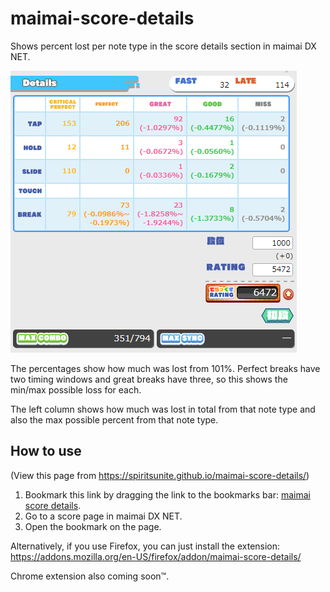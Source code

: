 # maimai-score-details

Shows percent lost per note type in the score details section in maimai DX NET.

![Example](screenshot.png)

The percentages show how much was lost from 101%. Perfect breaks have two timing
windows and great breaks have three, so this shows the min/max possible loss for
each.

The left column shows how much was lost in total from that note type and also
the max possible percent from that note type.

## How to use

(View this page from <https://spiritsunite.github.io/maimai-score-details/>)

1. Bookmark this link by dragging the link to the bookmarks bar: [maimai score details](javascript:void(function(){if(['maimaidx-eng.com','maimaidx.jp'].indexOf(document.location.host)>=0&&(document.location.pathname.indexOf('/maimai-mobile/record/playlogDetail')>=0))document.body.appendChild(document.createElement('script')).src='https://spiritsunite.github.io/maimai-score-details/score-details.js'})();).
2. Go to a score page in maimai DX NET.
3. Open the bookmark on the page.

Alternatively, if you use Firefox, you can just install the extension: <https://addons.mozilla.org/en-US/firefox/addon/maimai-score-details/>

Chrome extension also coming soon™.
